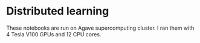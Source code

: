 # Distributed learning
These notebooks are run on Agave supercomputing cluster.
I ran them with 4 Tesla V100 GPUs and 12 CPU cores.

